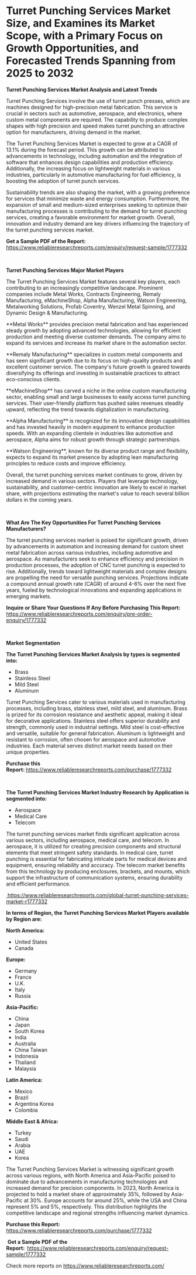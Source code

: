 <p><h1>Turret Punching Services Market Size, and Examines its Market Scope, with a Primary Focus on Growth Opportunities, and Forecasted Trends Spanning from 2025 to 2032</h1></p><p><strong>Turret Punching Services Market Analysis and Latest Trends</strong></p>
<p><p>Turret Punching Services involve the use of turret punch presses, which are machines designed for high-precision metal fabrication. This service is crucial in sectors such as automotive, aerospace, and electronics, where custom metal components are required. The capability to produce complex shapes with high precision and speed makes turret punching an attractive option for manufacturers, driving demand in the market.</p><p>The Turret Punching Services Market is expected to grow at a CAGR of 13.1% during the forecast period. This growth can be attributed to advancements in technology, including automation and the integration of software that enhances design capabilities and production efficiency. Additionally, the increasing focus on lightweight materials in various industries, particularly in automotive manufacturing for fuel efficiency, is boosting the adoption of turret punch services. </p><p>Sustainability trends are also shaping the market, with a growing preference for services that minimize waste and energy consumption. Furthermore, the expansion of small and medium-sized enterprises seeking to optimize their manufacturing processes is contributing to the demand for turret punching services, creating a favorable environment for market growth. Overall, innovation and industry demand are key drivers influencing the trajectory of the turret punching services market.</p></p>
<p><strong>Get a Sample PDF of the Report:&nbsp;</strong> <a href="https://www.reliableresearchreports.com/enquiry/request-sample/1777332?utm_campaign=3034&utm_medium=2&utm_source=Github&utm_content=ia&utm_term=09032025&utm_id=turret-punching-services">https://www.reliableresearchreports.com/enquiry/request-sample/1777332</a></p>
<p>&nbsp;</p>
<p><strong>Turret Punching Services Major Market Players</strong></p>
<p><p>The Turret Punching Services Market features several key players, each contributing to an increasingly competitive landscape. Prominent companies include Metal Works, Contracts Engineering, Remaly Manufacturing, eMachineShop, Alpha Manufacturing, Watson Engineering, Metalworking Solutions, Profab Coventry, Wenzel Metal Spinning, and Dynamic Design & Manufacturing.</p><p>**Metal Works** provides precision metal fabrication and has experienced steady growth by adopting advanced technologies, allowing for efficient production and meeting diverse customer demands. The company aims to expand its services and increase its market share in the automation sector.</p><p>**Remaly Manufacturing** specializes in custom metal components and has seen significant growth due to its focus on high-quality products and excellent customer service. The company's future growth is geared towards diversifying its offerings and investing in sustainable practices to attract eco-conscious clients.</p><p>**eMachineShop** has carved a niche in the online custom manufacturing sector, enabling small and large businesses to easily access turret punching services. Their user-friendly platform has pushed sales revenues steadily upward, reflecting the trend towards digitalization in manufacturing.</p><p>**Alpha Manufacturing** is recognized for its innovative design capabilities and has invested heavily in modern equipment to enhance production speeds. With an expanding clientele in industries like automotive and aerospace, Alpha aims for robust growth through strategic partnerships.</p><p>**Watson Engineering**, known for its diverse product range and flexibility, expects to expand its market presence by adopting lean manufacturing principles to reduce costs and improve efficiency.</p><p>Overall, the turret punching services market continues to grow, driven by increased demand in various sectors. Players that leverage technology, sustainability, and customer-centric innovation are likely to excel in market share, with projections estimating the market's value to reach several billion dollars in the coming years.</p></p>
<p>&nbsp;</p>
<p><strong>What Are The Key Opportunities For Turret Punching Services Manufacturers?</strong></p>
<p><p>The turret punching services market is poised for significant growth, driven by advancements in automation and increasing demand for custom sheet metal fabrication across various industries, including automotive and aerospace. As manufacturers seek to enhance efficiency and precision in production processes, the adoption of CNC turret punching is expected to rise. Additionally, trends toward lightweight materials and complex designs are propelling the need for versatile punching services. Projections indicate a compound annual growth rate (CAGR) of around 4-6% over the next five years, fueled by technological innovations and expanding applications in emerging markets.</p></p>
<p><strong>Inquire or Share Your Questions If Any Before Purchasing This Report:</strong> <a href="https://www.reliableresearchreports.com/enquiry/pre-order-enquiry/1777332?utm_campaign=3034&utm_medium=2&utm_source=Github&utm_content=ia&utm_term=09032025&utm_id=turret-punching-services">https://www.reliableresearchreports.com/enquiry/pre-order-enquiry/1777332</a></p>
<p>&nbsp;</p>
<p><strong>Market Segmentation</strong></p>
<p><strong>The Turret Punching Services Market Analysis by types is segmented into:</strong></p>
<p><ul><li>Brass</li><li>Stainless Steel</li><li>Mild Steel</li><li>Aluminum</li></ul></p>
<p><p>Turret Punching Services cater to various materials used in manufacturing processes, including brass, stainless steel, mild steel, and aluminum. Brass is prized for its corrosion resistance and aesthetic appeal, making it ideal for decorative applications. Stainless steel offers superior durability and strength, commonly used in industrial settings. Mild steel is cost-effective and versatile, suitable for general fabrication. Aluminum is lightweight and resistant to corrosion, often chosen for aerospace and automotive industries. Each material serves distinct market needs based on their unique properties.</p></p>
<p><strong>Purchase this Report:&nbsp;</strong><a href="https://www.reliableresearchreports.com/purchase/1777332?utm_campaign=3034&utm_medium=2&utm_source=Github&utm_content=ia&utm_term=09032025&utm_id=turret-punching-services">https://www.reliableresearchreports.com/purchase/1777332</a></p>
<p>&nbsp;</p>
<p><strong>The Turret Punching Services Market Industry Research by Application is segmented into:</strong></p>
<p><ul><li>Aerospace</li><li>Medical Care</li><li>Telecom</li></ul></p>
<p><p>The turret punching services market finds significant application across various sectors, including aerospace, medical care, and telecom. In aerospace, it is utilized for creating precision components and structural elements that meet stringent safety standards. In medical care, turret punching is essential for fabricating intricate parts for medical devices and equipment, ensuring reliability and accuracy. The telecom market benefits from this technology by producing enclosures, brackets, and mounts, which support the infrastructure of communication systems, ensuring durability and efficient performance.</p></p>
<p><a href="https://www.reliableresearchreports.com/global-turret-punching-services-market-r1777332?utm_campaign=3034&utm_medium=2&utm_source=Github&utm_content=ia&utm_term=09032025&utm_id=turret-punching-services">&nbsp;https://www.reliableresearchreports.com/global-turret-punching-services-market-r1777332</a></p>
<p><strong>In terms of Region, the Turret Punching Services Market Players available by Region are:</strong></p>
<p>
    <p> <strong> North America: </strong>
        <ul>
            <li>United States</li>
            <li>Canada</li>
        </ul>
        </p> 
    <p> <strong> Europe: </strong>
        <ul>
            <li>Germany</li>
            <li>France</li>
            <li>U.K.</li>
            <li>Italy</li>
            <li>Russia</li>
        </ul>
        </p> 
    <p> <strong> Asia-Pacific: </strong>
        <ul>
            <li>China</li>
            <li>Japan</li>
            <li>South Korea</li>
            <li>India</li>
            <li>Australia</li>
            <li>China Taiwan</li>
            <li>Indonesia</li>
            <li>Thailand</li>
            <li>Malaysia</li>
        </ul>
        </p> 
    <p> <strong> Latin America: </strong>
        <ul>
            <li>Mexico</li>
            <li>Brazil</li>
            <li>Argentina Korea</li>
            <li>Colombia</li>
        </ul>
        </p> 
    <p> <strong> Middle East & Africa: </strong>
        <ul>
            <li>Turkey</li>
            <li>Saudi</li>
            <li>Arabia</li>
            <li>UAE</li>
            <li>Korea</li>
        </ul>
    </p>
    </p>
<p><p>The Turret Punching Services Market is witnessing significant growth across various regions, with North America and Asia-Pacific poised to dominate due to advancements in manufacturing technologies and increased demand for precision components. In 2023, North America is projected to hold a market share of approximately 35%, followed by Asia-Pacific at 30%. Europe accounts for around 25%, while the USA and China represent 5% and 5%, respectively. This distribution highlights the competitive landscape and regional strengths influencing market dynamics.</p></p>
<p><strong>Purchase this Report: </strong><a href="https://www.reliableresearchreports.com/purchase/1777332?utm_campaign=3034&utm_medium=2&utm_source=Github&utm_content=ia&utm_term=09032025&utm_id=turret-punching-services">https://www.reliableresearchreports.com/purchase/1777332</a></p>
<p>&nbsp;<strong>Get a Sample PDF of the Report:&nbsp;&nbsp;</strong><a href="https://www.reliableresearchreports.com/enquiry/request-sample/1777332?utm_campaign=3034&utm_medium=2&utm_source=Github&utm_content=ia&utm_term=09032025&utm_id=turret-punching-services">https://www.reliableresearchreports.com/enquiry/request-sample/1777332</a></p>
<p><strong></strong></p>
<p>Check more reports on <a href="https://www.reliableresearchreports.com/?utm_campaign=3034&utm_medium=2&utm_source=Github&utm_content=ia&utm_term=09032025&utm_id=turret-punching-services">https://www.reliableresearchreports.com/</a></p>